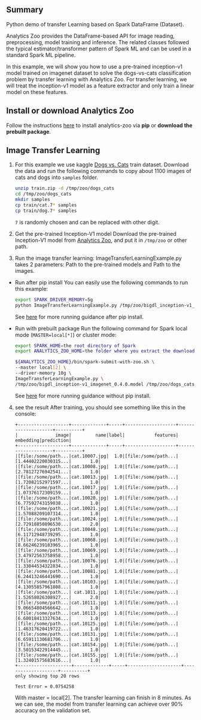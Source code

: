 ## Summary

Python demo of transfer Learning based on Spark DataFrame (Dataset). 

Analytics Zoo provides the DataFrame-based API for image reading, preprocessing, model training
and inference. The related classes followed the typical estimator/transformer pattern of Spark ML
and can be used in a standard Spark ML pipeline.

In this example, we will show you how to use a pre-trained inception-v1 model trained on
imagenet dataset to solve the dogs-vs-cats classification problem by transfer learning with
Analytics Zoo. For transfer learning, we will treat the inception-v1 model as a feature extractor
and only train a linear model on these features.

## Install or download Analytics Zoo
Follow the instructions [here](https://analytics-zoo.github.io/master/#PythonUserGuide/install/)
to install analytics-zoo via __pip__ or __download the prebuilt package__.

## Image Transfer Learning
1. For this example we use kaggle [Dogs vs. Cats](https://www.kaggle.com/c/dogs-vs-cats/data) train
dataset. Download the data and run the following commands to copy about 1100 images of cats
and dogs into `samples` folder.

    ```bash
    unzip train.zip -d /tmp/zoo/dogs_cats
    cd /tmp/zoo/dogs_cats
    mkdir samples
    cp train/cat.7* samples
    cp train/dog.7* samples
    ```
    `7` is randomly chosen and can be replaced with other digit.

2. Get the pre-trained Inception-V1 model
Download the pre-trained Inception-V1 model from [Analytics Zoo](https://s3-ap-southeast-1.amazonaws.com/bigdl-models/imageclassification/imagenet/bigdl_inception-v1_imagenet_0.4.0.model),
and put it in `/tmp/zoo` or other path.

3. Run the image transfer learning:
ImageTransferLearningExample.py takes 2 parameters: Path to the pre-trained models and 
Path to the images.

- Run after pip install
You can easily use the following commands to run this example:
    ```bash
    export SPARK_DRIVER_MEMORY=5g
    python ImageTransferLearningExample.py /tmp/zoo/bigdl_inception-v1_imagenet_0.4.0.model /tmp/zoo/dogs_cats/samples
    ```
    See [here](https://analytics-zoo.github.io/master/#PythonUserGuide/run/#run-after-pip-install) for more running guidance after pip install.

- Run with prebuilt package
Run the following command for Spark local mode (`MASTER=local[*]`) or cluster mode:
    ```bash
    export SPARK_HOME=the root directory of Spark
    export ANALYTICS_ZOO_HOME=the folder where you extract the downloaded Analytics Zoo zip package

    ${ANALYTICS_ZOO_HOME}/bin/spark-submit-with-zoo.sh \
    --master local[2] \
    --driver-memory 10g \
    ImageTransferLearningExample.py \
    /tmp/zoo/bigdl_inception-v1_imagenet_0.4.0.model /tmp/zoo/dogs_cats/samples
    ```
    See [here](https://analytics-zoo.github.io/master/#PythonUserGuide/run/#run-without-pip-install) for more running guidance without pip install.

4. see the result
After training, you should see something like this in the console:
    
    ```
    +-------------------+-------------+-----+-------------------+--------------------+----------+
    |              image|         name|label|           features|           embedding|prediction|
    +-------------------+-------------+-----+-------------------+--------------------+----------+
    |[file:/some/path...|cat.10007.jpg|  1.0|[file:/some/path...|[1.44402220030315...|       1.0|
    |[file:/some/path...|cat.10008.jpg|  1.0|[file:/some/path...|[2.78127276942541...|       1.0|
    |[file:/some/path...|cat.10013.jpg|  1.0|[file:/some/path...|[1.72082152971597...|       1.0|
    |[file:/some/path...|cat.10017.jpg|  1.0|[file:/some/path...|[1.07376172309159...|       1.0|
    |[file:/some/path...|cat.10020.jpg|  1.0|[file:/some/path...|[6.77592743159038...|       1.0|
    |[file:/some/path...|cat.10021.jpg|  1.0|[file:/some/path...|[1.57088209107314...|       1.0|
    |[file:/some/path...|cat.10024.jpg|  1.0|[file:/some/path...|[2.72918850896530...|       2.0|
    |[file:/some/path...|cat.10048.jpg|  1.0|[file:/some/path...|[6.11712948739295...|       1.0|
    |[file:/some/path...|cat.10068.jpg|  1.0|[file:/some/path...|[8.66246239183965...|       1.0|
    |[file:/some/path...|cat.10069.jpg|  1.0|[file:/some/path...|[3.47972563758958...|       1.0|
    |[file:/some/path...|cat.10076.jpg|  1.0|[file:/some/path...|[1.33044534322834...|       1.0|
    |[file:/some/path...|cat.10081.jpg|  1.0|[file:/some/path...|[6.24413246441690...|       1.0|
    |[file:/some/path...|cat.10103.jpg|  1.0|[file:/some/path...|[4.13055857961808...|       1.0|
    |[file:/some/path...| cat.1011.jpg|  1.0|[file:/some/path...|[1.52658026308927...|       2.0|
    |[file:/some/path...|cat.10111.jpg|  1.0|[file:/some/path...|[9.06654804566642...|       1.0|
    |[file:/some/path...|cat.10113.jpg|  1.0|[file:/some/path...|[6.60018413327634...|       1.0|
    |[file:/some/path...|cat.10125.jpg|  1.0|[file:/some/path...|[1.46317620419722...|       1.0|
    |[file:/some/path...|cat.10131.jpg|  1.0|[file:/some/path...|[6.65911130681706...|       1.0|
    |[file:/some/path...|cat.10154.jpg|  1.0|[file:/some/path...|[3.50153422914445...|       1.0|
    |[file:/some/path...|cat.10155.jpg|  1.0|[file:/some/path...|[1.32401575683616...|       1.0|
    +--------------------+-------------+-----+--------------------+--------------------+----------+
    only showing top 20 rows
    
    Test Error = 0.0754258 
    ```
    With master = local[2]. The transfer learning can finish in 8 minutes. As we can see,
    the model from transfer learning can achieve over 90% accuracy on the validation set.
